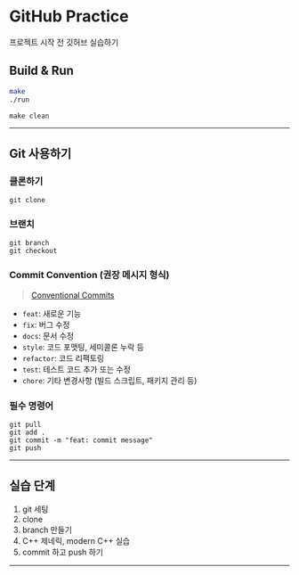 # GitHub Practice

프로젝트 시작 전 깃허브 실습하기

## Build & Run
```bash
make
./run
```
```
make clean
```

---

## Git 사용하기

### 클론하기
```
git clone
```

### 브랜치
```
git branch
git checkout
```

### Commit Convention (권장 메시지 형식)

> [Conventional Commits](https://www.conventionalcommits.org/)

- `feat`: 새로운 기능
- `fix`: 버그 수정
- `docs`: 문서 수정
- `style`: 코드 포맷팅, 세미콜론 누락 등
- `refactor`: 코드 리팩토링
- `test`: 테스트 코드 추가 또는 수정
- `chore`: 기타 변경사항 (빌드 스크립트, 패키지 관리 등)

### 필수 명령어
```
git pull
git add .
git commit -m "feat: commit message"
git push
```

---

## 실습 단계
1. git 세팅
2. clone
3. branch 만들기
4. C++ 제네릭, modern C++ 실습
5. commit 하고 push 하기

---